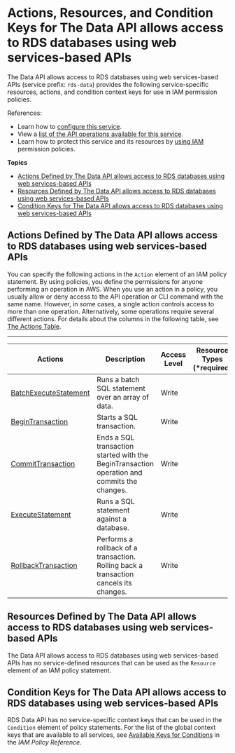 # Actions, Resources, and Condition Keys for The Data API allows access to RDS databases using web services\-based APIs<a name="list_thedataapiallowsaccesstordsdatabasesusingwebservices-basedapis"></a>

The Data API allows access to RDS databases using web services\-based APIs \(service prefix: `rds-data`\) provides the following service\-specific resources, actions, and condition context keys for use in IAM permission policies\.

References:
+ Learn how to [configure this service](https://docs.aws.amazon.com/RDS/DataAPIReference)\.
+ View a [list of the API operations available for this service](https://docs.aws.amazon.com/RDS/DataAPIReference/API_Operations.html/)\.
+ Learn how to protect this service and its resources by [using IAM](https://docs.aws.amazon.com/RDS/DataAPIReference/API_Operations.html/) permission policies\.

**Topics**
+ [Actions Defined by The Data API allows access to RDS databases using web services\-based APIs](#thedataapiallowsaccesstordsdatabasesusingwebservices-basedapis-actions-as-permissions)
+ [Resources Defined by The Data API allows access to RDS databases using web services\-based APIs](#thedataapiallowsaccesstordsdatabasesusingwebservices-basedapis-resources-for-iam-policies)
+ [Condition Keys for The Data API allows access to RDS databases using web services\-based APIs](#thedataapiallowsaccesstordsdatabasesusingwebservices-basedapis-policy-keys)

## Actions Defined by The Data API allows access to RDS databases using web services\-based APIs<a name="thedataapiallowsaccesstordsdatabasesusingwebservices-basedapis-actions-as-permissions"></a>

You can specify the following actions in the `Action` element of an IAM policy statement\. By using policies, you define the permissions for anyone performing an operation in AWS\. When you use an action in a policy, you usually allow or deny access to the API operation or CLI command with the same name\. However, in some cases, a single action controls access to more than one operation\. Alternatively, some operations require several different actions\. For details about the columns in the following table, see [The Actions Table](reference_policies_actions-resources-contextkeys.md#actions_table)\.


****  

| Actions | Description | Access Level | Resource Types \(\*required\) | Condition Keys | Dependent Actions | 
| --- | --- | --- | --- | --- | --- | 
|   [ BatchExecuteStatement ](https://docs.aws.amazon.com/RDS/DataAPIReference/API_Operations.html/API_BatchExecuteStatement.html)  | Runs a batch SQL statement over an array of data\. | Write |  |  |  | 
|   [ BeginTransaction ](https://docs.aws.amazon.com/RDS/DataAPIReference/API_Operations.html/API_BeginTransaction.html)  | Starts a SQL transaction\. | Write |  |  |  | 
|   [ CommitTransaction ](https://docs.aws.amazon.com/RDS/DataAPIReference/API_Operations.html/API_CommitTransaction.html)  | Ends a SQL transaction started with the BeginTransaction operation and commits the changes\. | Write |  |  |   rds\-data:BeginTransaction   | 
|   [ ExecuteStatement ](https://docs.aws.amazon.com/RDS/DataAPIReference/API_Operations.html/API_ExecuteStatement.html)  | Runs a SQL statement against a database\. | Write |  |  |  | 
|   [ RollbackTransaction ](https://docs.aws.amazon.com/RDS/DataAPIReference/API_Operations.html/API_RollbackTransaction.html)  | Performs a rollback of a transaction\. Rolling back a transaction cancels its changes\. | Write |  |  |   rds\-data:BeginTransaction   | 

## Resources Defined by The Data API allows access to RDS databases using web services\-based APIs<a name="thedataapiallowsaccesstordsdatabasesusingwebservices-basedapis-resources-for-iam-policies"></a>

The Data API allows access to RDS databases using web services\-based APIs has no service\-defined resources that can be used as the `Resource` element of an IAM policy statement\.

## Condition Keys for The Data API allows access to RDS databases using web services\-based APIs<a name="thedataapiallowsaccesstordsdatabasesusingwebservices-basedapis-policy-keys"></a>

RDS Data API has no service\-specific context keys that can be used in the `Condition` element of policy statements\. For the list of the global context keys that are available to all services, see [Available Keys for Conditions](reference_policies_condition-keys.html#AvailableKeys) in the *IAM Policy Reference*\.